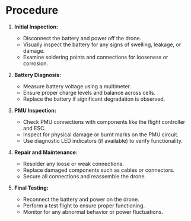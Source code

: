 # Procedure
1. **Initial Inspection:**  
   - Disconnect the battery and power off the drone.  
   - Visually inspect the battery for any signs of swelling, leakage, or damage.  
   - Examine soldering points and connections for looseness or corrosion.  

2. **Battery Diagnosis:**  
   - Measure battery voltage using a multimeter.  
   - Ensure proper charge levels and balance across cells.  
   - Replace the battery if significant degradation is observed.  

3. **PMU Inspection:**  
   - Check PMU connections with components like the flight controller and ESC.  
   - Inspect for physical damage or burnt marks on the PMU circuit.  
   - Use diagnostic LED indicators (if available) to verify functionality.  

4. **Repair and Maintenance:**  
   - Resolder any loose or weak connections.  
   - Replace damaged components such as cables or connectors.  
   - Secure all connections and reassemble the drone.  

5. **Final Testing:**  
   - Reconnect the battery and power on the drone.  
   - Perform a test flight to ensure proper functioning.  
   - Monitor for any abnormal behavior or power fluctuations.
